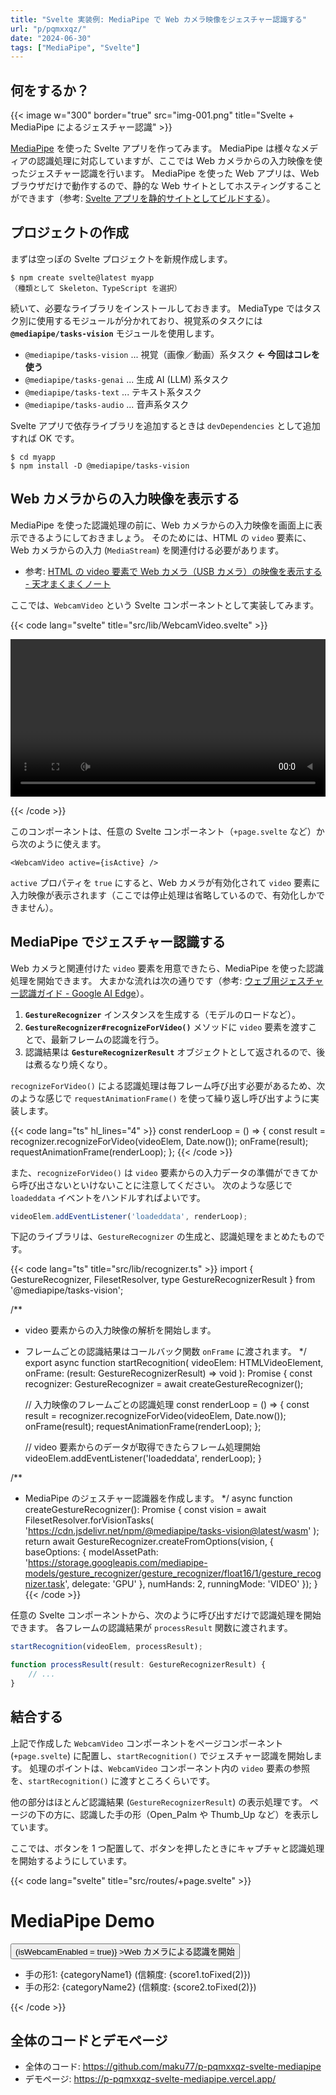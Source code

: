 ```yaml
---
title: "Svelte 実装例: MediaPipe で Web カメラ映像をジェスチャー認識する"
url: "p/pqmxxqz/"
date: "2024-06-30"
tags: ["MediaPipe", "Svelte"]
---
```


何をするか？
----

{{< image w="300" border="true" src="img-001.png" title="Svelte + MediaPipe によるジェスチャー認識" >}}

[MediaPipe](https://github.com/google-ai-edge/mediapipe) を使った Svelte アプリを作ってみます。
MediaPipe は様々なメディアの認識処理に対応していますが、ここでは Web カメラからの入力映像を使ったジェスチャー認識を行います。
MediaPipe を使った Web アプリは、Web ブラウザだけで動作するので、静的な Web サイトとしてホスティングすることができます（参考: [Svelte アプリを静的サイトとしてビルドする](/p/4oudmxy/)）。


プロジェクトの作成
----

まずは空っぽの Svelte プロジェクトを新規作成します。

```console
$ npm create svelte@latest myapp
（種類として Skeleton、TypeScript を選択）
```

続いて、必要なライブラリをインストールしておきます。
MediaType ではタスク別に使用するモジュールが分かれており、視覚系のタスクには __`@mediapipe/tasks-vision`__ モジュールを使用します。

- `@mediapipe/tasks-vision` ... 視覚（画像／動画）系タスク __← 今回はコレを使う__
- `@mediapipe/tasks-genai` ... 生成 AI (LLM) 系タスク
- `@mediapipe/tasks-text` ... テキスト系タスク
- `@mediapipe/tasks-audio` ... 音声系タスク

Svelte アプリで依存ライブラリを追加するときは `devDependencies` として追加すれば OK です。

```console
$ cd myapp
$ npm install -D @mediapipe/tasks-vision
```


Web カメラからの入力映像を表示する
----

MediaPipe を使った認識処理の前に、Web カメラからの入力映像を画面上に表示できるようにしておきましょう。
そのためには、HTML の `video` 要素に、Web カメラからの入力 (`MediaStream`) を関連付ける必要があります。

- 参考: [HTML の video 要素で Web カメラ（USB カメラ）の映像を表示する - 天才まくまくノート](https://maku77.github.io/p/vap3zpa/)

ここでは、`WebcamVideo` という Svelte コンポーネントとして実装してみます。

{{< code lang="svelte" title="src/lib/WebcamVideo.svelte" >}}
<script lang="ts">
	/** Webcam による映像キャプチャを開始するためのフラグ */
	export let active: boolean = false;

	/** video 要素の bind 用 */
	export let videoElem: HTMLVideoElement | undefined;

	$: if (active) {
		startCapture();
	}

	function startCapture() {
		// Web カメラのストリームを取得して video 要素に紐付ける
		navigator.mediaDevices
			.getUserMedia({ video: true })
			.then((mediaStream: MediaStream) => {
				if (videoElem) {
					videoElem.srcObject = mediaStream;
					videoElem.play();
				}
			})
			.catch((err) => {
				console.error('Web カメラの取得に失敗しました:', err);
			});
	}
</script>

<video id="webcam" bind:this={videoElem} playsinline>
	<!-- Web カメラの入力映像を表示するのでキャプションは存在しない -->
	<track kind="captions" src="" default />
</video>

<style>
	#webcam {
		width: 640px;
		max-width: 100%;
		transform: scaleX(-1); /* 映像を左右反転 */
	}
</style>
{{< /code >}}

このコンポーネントは、任意の Svelte コンポーネント（`+page.svelte` など）から次のように使えます。

```svelte
<WebcamVideo active={isActive} />
```

`active` プロパティを `true` にすると、Web カメラが有効化されて `video` 要素に入力映像が表示されます（ここでは停止処理は省略しているので、有効化しかできません）。


MediaPipe でジェスチャー認識する
----

Web カメラと関連付けた `video` 要素を用意できたら、MediaPipe を使った認識処理を開始できます。
大まかな流れは次の通りです（参考: [ウェブ用ジェスチャー認識ガイド - Google AI Edge](https://ai.google.dev/edge/mediapipe/solutions/vision/gesture_recognizer/web_js?hl=ja)）。

1. __`GestureRecognizer`__ インスタンスを生成する（モデルのロードなど）。
2. __`GestureRecognizer#recognizeForVideo()`__ メソッドに `video` 要素を渡すことで、最新フレームの認識を行う。
3. 認識結果は __`GestureRecognizerResult`__ オブジェクトとして返されるので、後は煮るなり焼くなり。

`recognizeForVideo()` による認識処理は毎フレーム呼び出す必要があるため、次のような感じで `requestAnimationFrame()` を使って繰り返し呼び出すように実装します。

{{< code lang="ts" hl_lines="4" >}}
const renderLoop = () => {
	const result = recognizer.recognizeForVideo(videoElem, Date.now());
	onFrame(result);
	requestAnimationFrame(renderLoop);
};
{{< /code >}}

また、`recognizeForVideo()` は `video` 要素からの入力データの準備ができてから呼び出さないといけないことに注意してください。
次のような感じで `loadeddata` イベントをハンドルすればよいです。

```ts
videoElem.addEventListener('loadeddata', renderLoop);
```

下記のライブラリは、`GestureRecognizer` の生成と、認識処理をまとめたものです。

{{< code lang="ts" title="src/lib/recognizer.ts" >}}
import {
	GestureRecognizer,
	FilesetResolver,
	type GestureRecognizerResult
} from '@mediapipe/tasks-vision';

/**
 * video 要素からの入力映像の解析を開始します。
 * フレームごとの認識結果はコールバック関数 `onFrame` に渡されます。
 */
export async function startRecognition(
	videoElem: HTMLVideoElement,
	onFrame: (result: GestureRecognizerResult) => void
): Promise<void> {
	const recognizer: GestureRecognizer = await createGestureRecognizer();

	// 入力映像のフレームごとの認識処理
	const renderLoop = () => {
		const result = recognizer.recognizeForVideo(videoElem, Date.now());
		onFrame(result);
		requestAnimationFrame(renderLoop);
	};

	// video 要素からのデータが取得できたらフレーム処理開始
	videoElem.addEventListener('loadeddata', renderLoop);
}

/**
 * MediaPipe のジェスチャー認識器を作成します。
 */
async function createGestureRecognizer(): Promise<GestureRecognizer> {
	const vision = await FilesetResolver.forVisionTasks(
		'https://cdn.jsdelivr.net/npm/@mediapipe/tasks-vision@latest/wasm'
	);
	return await GestureRecognizer.createFromOptions(vision, {
		baseOptions: {
			modelAssetPath:
				'https://storage.googleapis.com/mediapipe-models/gesture_recognizer/gesture_recognizer/float16/1/gesture_recognizer.task',
			delegate: 'GPU'
		},
		numHands: 2,
		runningMode: 'VIDEO'
	});
}
{{< /code >}}

任意の Svelte コンポーネントから、次のように呼び出すだけで認識処理を開始できます。
各フレームの認識結果が `processResult` 関数に渡されます。

```ts
startRecognition(videoElem, processResult);

function processResult(result: GestureRecognizerResult) {
	// ...
}
```


結合する
----

上記で作成した `WebcamVideo` コンポーネントをページコンポーネント (`+page.svelte`) に配置し、`startRecognition()` でジェスチャー認識を開始します。
処理のポイントは、`WebcamVideo` コンポーネント内の `video` 要素の参照を、`startRecognition()` に渡すところくらいです。

他の部分はほとんど認識結果 (`GestureRecognizerResult`) の表示処理です。
ページの下の方に、認識した手の形（Open_Palm や Thumb_Up など）を表示しています。

ここでは、ボタンを 1 つ配置して、ボタンを押したときにキャプチャと認識処理を開始するようにしています。

{{< code lang="svelte" title="src/routes/+page.svelte" >}}
<script lang="ts">
	import type { GestureRecognizerResult } from '@mediapipe/tasks-vision';
	import WebcamVideo from '$lib/WebcamVideo.svelte';
	import { startRecognition } from '$lib/recognizer';

	let videoElem: HTMLVideoElement;
	let buttonElem: HTMLButtonElement;
	let isWebcamEnabled = false;

	$: if (isWebcamEnabled) {
		startRecognition(videoElem, processResult);
		buttonElem.disabled = true; // ボタンを無効化
		//buttonElem.style.display = 'none'; // ボタンを消す
	}

	// 以下は認識結果の表示用
	let categoryName1: string = '?'; // 1 つ目の手の形状（カテゴリ）
	let categoryName2: string = '?'; // 2 つ目の手の形状（カテゴリ）
	let score1 = 0.0; // 1 つ目のカテゴリのスコア
	let score2 = 0.0; // 2 つ目のカテゴリのスコア

	function processResult(result: GestureRecognizerResult) {
		const category1 = result.gestures.at(0)?.at(0);
		const category2 = result.gestures.at(1)?.at(0);
		categoryName1 = category1?.categoryName ?? '?';
		categoryName2 = category2?.categoryName ?? '?';
		score1 = category1?.score ?? 0.0;
		score2 = category2?.score ?? 0.0;
	}
</script>

<h1>MediaPipe Demo</h1>
<div>
	<WebcamVideo bind:videoElem active={isWebcamEnabled} />
</div>
<button bind:this={buttonElem} on:click={() => (isWebcamEnabled = true)}
	>Web カメラによる認識を開始</button
>
<ul>
	<li>手の形1: {categoryName1} (信頼度: {score1.toFixed(2)})</li>
	<li>手の形2: {categoryName2} (信頼度: {score2.toFixed(2)})</li>
</ul>
{{< /code >}}


全体のコードとデモページ
----

- 全体のコード: https://github.com/maku77/p-pqmxxqz-svelte-mediapipe
- デモページ: https://p-pqmxxqz-svelte-mediapipe.vercel.app/

